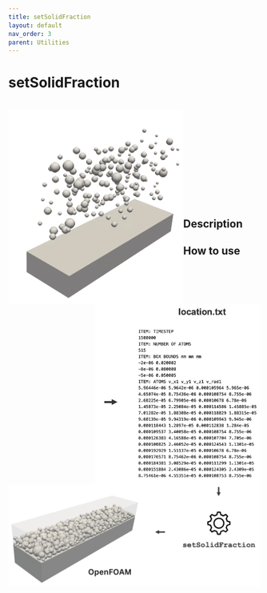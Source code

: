 ```yaml
---
title: setSolidFraction
layout: default
nav_order: 3
parent: Utilities
---
```


# setSolidFraction

<br>

<img align="left"  width="350"  src="images/particles.gif"> 
<img align="right"  width="330"  src="images/banner1.png"> <br> 
<img align="left"   src="images/banner2.png"> <br>

<br>
<br>
<br>
<br>
<br>
<br>
<br>
<br>
<br>

## Description



## How to use
